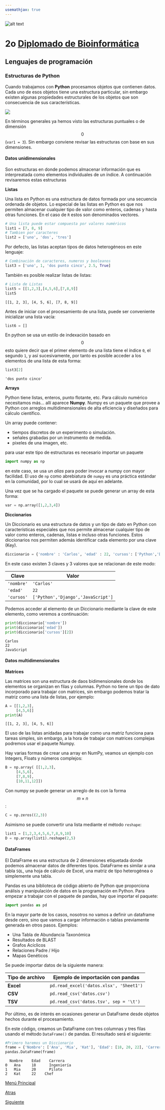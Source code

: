 ```yaml
---
usemathjax: true
---
```

![alt text](https://solariabiodata.com.mx/images/solaria_banner.png "Soluciones de Siguiente Generación")
# 2o [Diplomado de Bioinformática](./)

## Lenguajes de programación

### Estructuras de Python 

Cuando trabajamos con **Python** procesamos objetos que contienen datos. Cada uno de esos objetos tiene una estructura particular, sin embargo existen algunas propiedades estructurales de los objetos que son consecuencia de sus características. 

![](https://drive.google.com/uc?id=1M7Z8g2qLHOOQWP2hzTaG6nTP7OlV3Jan&export=download)

En términos generales ya hemos visto las estructuras puntuales o de dimensión $$0$$ (`var1 = 3`). Sin embargo conviene revisar las estructuras con base en sus dimensiones.

#### Datos unidimensionales

Son estructuras en donde podemos almacenar información que es interpreatada como elementos individuales de un índice. A continuación revisaremos estas estructuras

**Listas**

Una lista en Python es una estructura de datos formada por una secuencia ordenada de objetos. Lo especial de las listas en Python es que nos permiten almacenar cualquier tipo de valor como enteros, cadenas y hasta otras funciones. En el caso de `R` estos son denominados vectores.

```python
# Una lista puede estar compuesta por valores numéricos
list1 = [7, 8, 9]
# Tambien por caracteres
list2 = ['uno', 'dos', 'tres']
```

Por defecto, las listas aceptan tipos de datos heterogéneos en este lenguaje:

```python
# Combinación de caracteres, numeros y booleanos
list3 = ['uno', 1, 'dos punto cinco', 2.5, True]
```

También es posible realizar listas de listas:

```python
# Lista de Listas
list5 = [[1,2,3],[4,5,6],[7,8,9]]
list5
```
```
[[1, 2, 3], [4, 5, 6], [7, 8, 9]]
```

Antes de iniciar con el procesamiento de una lista, puede ser conveniente inicializar una lista vacía:

```python
list6 = []
```

En python se usa un estilo de indexación basado en $$0$$ esto quiere decir que el primer elemento de una lista tiene el índice `0`, el segundo `1`, y así sucesivamente, por tanto es posible acceder a los elementos de una lista de esta forma:

```python
list3[2]
```
```
'dos punto cinco'
```

**Arrays**

Python tiene listas, enteros, punto flotante, etc. Para cálculo numérico necesitamos más... allí aparece **Numpy**. Numpy es un paquete que provee a Python con arreglos multidimensionales de alta eficiencia y diseñados para cálculo científico.

Un array puede contener:

- tiempos discretos de un experimento o simulación.
- señales grabadas por un instrumento de medida.
- pixeles de una imagen, etc.

para usar este tipo de estructuras es necesario importar un paquete

```python
import numpy as np
```

en este caso, se usa un _alias_ para poder invocar a numpy con mayor facilidad. El uso de `np` como abrebiatura de `numpy` es una práctica estándar en la comunidad, por lo cual se usará de aquí en adelante.

Una vez que se ha cargado el paquete se puede generar un array de esta forma:


```python
var = np.array([1,2,3,4])
```

**Diccionarios**

Un Diccionario es una estructura de datos y un tipo de dato en Python con características especiales que nos permite almacenar cualquier tipo de valor como enteros, cadenas, listas e incluso otras funciones. Estos diccionarios nos permiten además identificar cada elemento por una clave (Key).

```python
diccionario = {'nombre' : 'Carlos', 'edad' : 22, 'cursos': ['Python','Django','JavaScript'] }
```

En este caso existen 3 claves y 3 valores que se relacionan de este modo:

| Clave | Valor |
|--|--|
| `'nombre'` | `'Carlos'` |
| `'edad'` | `22`|
| `'cursos'` | `['Python','Django','JavaScript']` |

Podemos acceder al elemento de un Diccionario mediante la clave de este elemento, como veremos a continuación:

```python
print(diccionario['nombre'])
print(diccionario['edad'])
print(diccionario['cursos'][2])
```
```
Carlos
22
JavaScript
```

#### Datos multidimensionales

**Matrices**

Las matrices son una estructura de daos bidimensionales donde los elementos se organizan en filas y columnas. Python no tiene un tipo de dato incorporado para trabajar con matrices, sin embargo podemos tratar la matriz como una lista de listas, por ejemplo:

```python
A = [[1,2,3],
     [4,5,6]]
print(A)
```
```
[[1, 2, 3], [4, 5, 6]]
```

El uso de las listas anidadas para trabajar como una matriz funciona para tareas simples, sin embargo, a la hora de trabajar con matrices complejas podremos usar el paquete Numpy.

Hay varias formas de crear una array en NumPy, veamos un ejemplo con Integers, Floats y números complejos:


```python
B = np.array( [[1,2,3],
     [4,5,6],
     [7,8,9],
     [10,11,12]])
```

Con numpy se puede generar un arreglo de `0`s con la forma $$m \times n$$:

```python
C = np.zeros((2,3))
```

Asimismo se puede convertir una lista mediante el método `reshape`:

```python
list1 = [1,2,3,4,5,6,7,8,9,10]
D = np.array(list1).reshape(2,5)
```

#### DataFrames

El DataFrame es una estructura de 2 dimensiones etiquetada donde podemos almacenar datos de diferentes tipos. DataFrame es similar a una tabla `SQL`, una hoja de cálculo de Excel, una matriz de tipo heterogénea o simplemente una tabla.

Pandas es una biblioteca de código abierto de Python que proporciona análisis y manipulación de datos en la programación en Python. Para empezar a trabajar con el paquete de pandas, hay que importar el paquete:


```python
import pandas as pd
```

En la mayor parte de los casos, nosotros no vamos a definir un dataframe desde cero, sino que vamos a cargar información o tablas previamente generada en otros pasos. Ejemplos:

 - Una Tabla de Abundancia Taxonómica
 - Resultados de BLAST
 - Grafos Acíclicos
 - Relaciones Padre / Hijo
 - Mapas Genéticos

Se puede importar datos de la siguiente manera:

| Tipo de archivo | Ejemplo de importación con pandas |
|--|--|
| **Excel** | `pd.read_excel('datos.xlsx', 'Sheet1')` |
| **CSV** | `pd.read_csv('datos.csv')` |
| **TSV** | `pd.read_csv('datos.tsv', sep = '\t')` |

Por último, es de interés en ocasiones generar un DataFrame desde objetos hechos durante el procesamiento.

En este código, creamos un DataFrame con tres columnas y tres filas usando el método `DataFrame()` de pandas. El resultado será el siguiente:

```python
#Primero haremos un Diccionario
frame = {'Nombre': ['Ana', 'Mia', 'Kat'], 'Edad': [18, 20, 22], 'Carrera': ['Ingeniería', 'Piloto', 'Chef']}
pandas.DataFrame(frame)
```
```
  Nombre	Edad	Carrera
0	Ana	    18  	Ingeniería
1	Mia   	20  	Piloto
2	Kat	    22	  Chef
```


[Menú Principal](./)

[Atras](./principiosPython)

[Siguiente](#)

